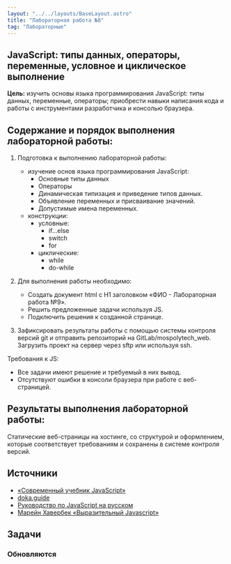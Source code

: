 ```yaml
---
layout: "../../layouts/BaseLayout.astro"
title: "Лабораторная работа №8"
tag: "Лабораторные"
---
```


## JavaScript: типы данных, операторы, переменные, условное и циклическое выполнение

**Цель:** изучить основы языка программирования JavaScript: типы данных, переменные, операторы; приобрести навыки написания кода и работы с инструментами разработчика и консолью браузера.

## Содержание и порядок выполнения лабораторной работы:

1. Подготовка к выполнению лабораторной работы:

   - изучение основ языка программирования JavaScript:
     - Основные типы данных
     - Операторы
     - Динамическая типизация и приведение типов данных.
     - Объявление переменных и присваивание значений.
     - Допустимые имена переменных.
   - конструкции:
     - условные:
       - if...else
       - switch
       - for
     - циклические:
       - while
       - do-while

2. Для выполнения работы необходимо:

   - Создать документ html с H1 заголовком «ФИО - Лабораторная работа №9».
   - Решить предложенные задачи используя JS.
   - Подключить решения к созданной странице.

3. Зафиксировать результаты работы с помощью системы контроля версий git и отправить репозиторий на GitLab/mospolytech_web.
   Загрузить проект на сервер через sftp или используя ssh.

Требования к JS:

- Все задачи имеют решение и требуемый в них вывод.
- Отсутствуют ошибки в консоли браузера при работе с веб-страницей.

## Результаты выполнения лабораторной работы:

Статические веб-страницы на хостинге, со структурой и оформлением, которые соответствует требованиям и сохранены в системе контроля версий.

## Источники

- [«Современный учебник JavaScript»](https://learn.javascript.ru/)
- [doka.guide](https://doka.guide/css/)
- [Руководство по JavaScript на русском](https://developer.mozilla.org/ru/docs/Web/JavaScript)
- [Марейн Хавербек «Выразительный Javascript»](https://eloquent-javascript.karmazzin.ru/)

## Задачи

### Обновляются

<!-- ### Задача №1 Приведение типов данных

В коде в комментариях напротив "Предположение" напишите предполагаемые результаты выполнения, затем в консоли браузера выполните отдельные строки кода и напритив комментариев "Фактический" напишите, что вывелось в консоль.


#### Пример:
```
typeof("салат")
// Предположение: Data
// Фактический: String
```

#### Задача
```
typeof(9)
// Предположение:
// Фактический:

typeof(1.2)
// Предположение:
// Фактический:

typeof(NaN)
// Предположение:
// Фактический:

typeof("Hello World")
// Предположение:
// Фактический:

typeof(true)
// Предположение:
// Фактический:

typeof(2 != 1)
// Предположение:
// Фактический:


"сыр" + "ы"
// Предположение:
// Фактический:

"сыр" - "ы"
// Предположение:
// Фактический:

"2" + "4"
// Предположение:
// Фактический:

"2" - "4"
// Предположение:
// Фактический:

"Сэм" + 5
// Предположение:
// Фактический:

"Сэм" - 5
// Предположение:
// Фактический:

99 * "шары"
// Предположение:
// Фактический:
```

### Задача №2 Прямоугольник
По двум длинам сторонам прямоугольника рассчитать его периметр, площадь и отношение периметра к площади. Вывести в консоль длины стороны и результаты расчетов.

#### Пример вывода:
```
> 2 3
> 10
> 6
> 1.6666666666666667
```

### Задача №3 Конвертация единиц измерения
Создать две переменные для температуры в градусах цельсия и фаренгейта. Произвести пересчет из градусов цельсия в фаренгейты и из фаренгейта в цельсии. Вывести информацию в консоль с помощью шаблонных литералов и подстановки. Код для знака градус - xB0.

#### Пример вывода:
```
> 25°C соответствует 77°F
> 66.2°F соответствует 19°C
```

### Задача №4 Високосный год
С помощью функции prompt запросить год, с помощью тернарного оператора проверить високосный ли это год. Используя функцию alert вывести результат проверки (true/false).
Если год не делится на 4, значит он обычный. Иначе надо проверить не делится ли год на 100. Если не делится, значит это не столетие и можно сделать вывод, что год високосный.

### Задача №5 Проверка
Проверить два числа и вывести истина если одно из чисел равно 10 или если их сумма 10.

### Задача №6 Считаем овец
С помощью функции prompt запросить у пользователя число. Пользователь введет натуральное число, например 3, и нужно в консоль вывести одной строкой строкой "1 овечка...2 овечка...3 овечка...".

#### Пример вывода:
```
>2
>1 овечка...2 овечка...
```

### Задача №7 Четное-нечетное
Напишите цикл, который проходит по числам от 0 до 15. В каждом цикле проверяется, если текущее число четно или нечетно и в консоль выводится сообщение.

#### Пример вывода:
```

> "0 четное"
> "1 нечетное"
> "2 четное"
```

### Задача №8 Елка к новому году
Напишите программу, которая создает строку, представляющую елку, используя для разделения строк символы новой строки. В слоях елки чередуются "*" и "#" и на каждой строке символов больше на один.

#### Пример вывода:
```
>
*
##
***
####
*****
######
*******
########
*********
##########
***********
############
```

### Задача №9 Сортировка
Напишите условный оператор для сортировки трех чисел. Выведите в консоль результат.
Числа для примера: 0, -3, 1

#### Пример вывода:
```
> -3, 0, 1
```

### Задача №10 Максимальное значение
Напишите условный оператор для нахождения наибольшего числа из пяти. Выведите в консоль результат.
Числа для примера : 2, -1, 0, -5, -4

#### Пример вывода:
```
> 2
``` -->
